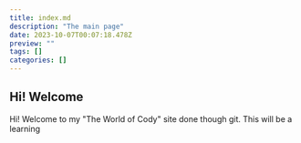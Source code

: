 ```yaml
---
title: index.md
description: "The main page"
date: 2023-10-07T00:07:18.478Z
preview: ""
tags: []
categories: []
---
```

## Hi! Welcome

Hi! Welcome to my "The World of Cody" site done though git. This will be a learning
